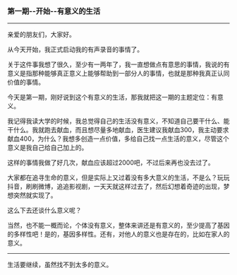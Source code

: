 ### 第一期--开始--有意义的生活

---

亲爱的朋友们，大家好。

从今天开始，我正式启动我的有声录音的事情了。

关于这件事我想了很久，至少有一两年了，我一直想做点有意思的事情，我说的有意义是指那种能够真正意义上能够帮助到一部分人的事情，也就是那种我真正认同价值的事情。

今天是第一期，刚好说到这个有意义的生活，那我就把这一期的主题定位：有意义。

我记得我读大学的时候，我总觉得自己的生活没有意义，不知道自己要干什么、能干什么。我就跑去献血，而且想尽量多地献血，医生建议我献血300，我主动要求献血400，为什么？我想多创造一点价值，多给自己找一点生活的意义，尽管这个意义是我自己给自己加上的。

这样的事情我做了好几次，献血应该超过2000吧，不过后来再也没去过了。

大家都在追寻生命的意义，但是实际上又过着没有多大意义的生活，不是么？玩玩抖音，刷刷微博，追追影视剧，一天天就这样过去了，然后幻想着奇迹的出现，梦想突然就实现了。

这么下去还谈什么意义呢？

当然，也不能一概而论，个体没有意义，整体来讲还是有意义的，至少提高了基因的多样性吧！是的，基因多样性。还有，对他人的意义也是存在的，比如在家人的意义。

---

生活要继续，虽然找不到太多的意义。

